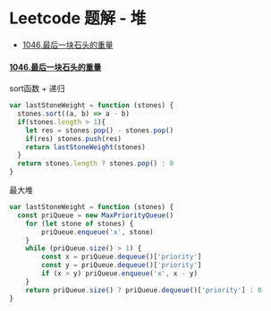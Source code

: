 ﻿# Leetcode 题解 - 堆
* [1046.最后一块石头的重量](https://github.com/limingzhu0916/leetcode-JavaScript/blob/main/notes/Leetcode-堆.md#1046最后一块石头的重量)

#### [1046.最后一块石头的重量](https://leetcode-cn.com/problems/last-stone-weight/)
sort函数 + 递归
```javascript
var lastStoneWeight = function (stones) {
  stones.sort((a, b) => a - b)
  if(stones.length > 1){
    let res = stones.pop() - stones.pop()
    if(res) stones.push(res)
    return lastStoneWeight(stones)
  }
  return stones.length ? stones.pop() : 0 
}
```
最大堆
```javascript
var lastStoneWeight = function (stones) {
  const priQueue = new MaxPriorityQueue()
    for (let stone of stones) {
        priQueue.enqueue('x', stone)
    }
    while (priQueue.size() > 1) {
        const x = priQueue.dequeue()['priority']
        const y = priQueue.dequeue()['priority']
        if (x > y) priQueue.enqueue('x', x - y)
    }
    return priQueue.size() ? priQueue.dequeue()['priority'] : 0
}
```

